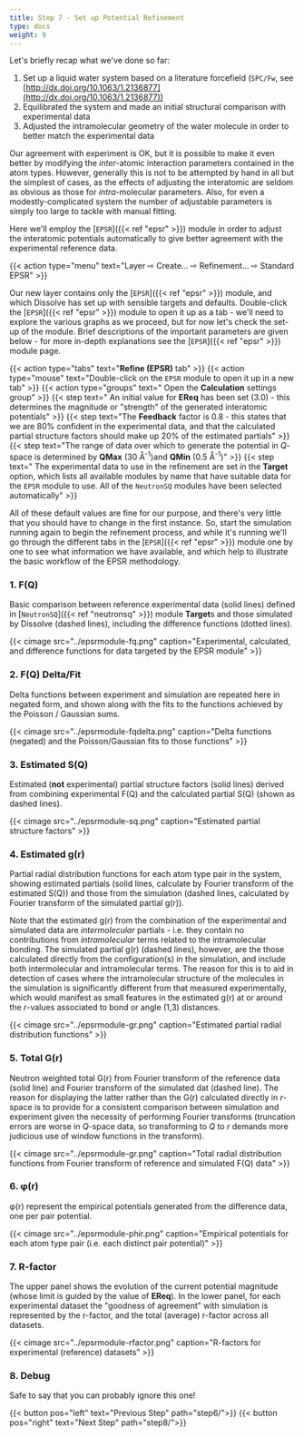 ```yaml
---
title: Step 7 - Set up Potential Refinement
type: docs
weight: 9
---
```



Let's briefly recap what we've done so far:

1. Set up a liquid water system based on a literature forcefield (`SPC/Fw`, see [http://dx.doi.org/10.1063/1.2136877](http://dx.doi.org/10.1063/1.2136877))
2. Equilibrated the system and made an initial structural comparison with experimental data
2. Adjusted the intramolecular geometry of the water molecule in order to better match the experimental data

Our agreement with experiment is OK, but it is possible to make it even better by modifying the _inter_-atomic interaction parameters contained in the atom types. However, generally this is not to be attempted by hand in all but the simplest of cases, as the effects of adjusting the interatomic are seldom as obvious as those for _intra_-molecular parameters. Also, for even a modestly-complicated system the number of adjustable parameters is simply too large to tackle with manual fitting.

Here we'll employ the [`EPSR`]({{< ref "epsr" >}}) module in order to adjust the interatomic potentials automatically to give better agreement with the experimental reference data.

{{< action type="menu" text="Layer &#8680; Create... &#8680; Refinement... &#8680; Standard EPSR" >}}

Our new layer contains only the [`EPSR`]({{< ref "epsr" >}}) module, and which Dissolve has set up with sensible targets and defaults. Double-click the [`EPSR`]({{< ref "epsr" >}}) module to open it up as a tab - we'll need to explore the various graphs as we proceed, but for now let's check the set-up of the module. Brief descriptions of the important parameters are given below - for more in-depth explanations see the [`EPSR`]({{< ref "epsr" >}}) module page.

{{< action type="tabs" text="**Refine (EPSR)** tab" >}}
{{< action type="mouse" text="Double-click on the `EPSR` module to open it up in a new tab" >}}
{{< action type="groups" text=" Open the **Calculation** settings group" >}}
{{< step text=" An initial value for **EReq** has been set (3.0) - this determines the magnitude or \"strength\" of the generated interatomic potentials" >}}
{{< step text="The **Feedback** factor is 0.8 - this states that we are 80% confident in the experimental data, and that the calculated partial structure factors should make up 20% of the estimated partials" >}}
{{< step text="The range of data over which to generate the potential in _Q_-space is determined by **QMax** (30 &#8491;<sup>-1</sup>)and **QMin** (0.5 &#8491;<sup>-1</sup>)" >}}
{{< step text=" The experimental data to use in the refinement are set in the **Target** option, which lists all available modules by name that have suitable data for the `EPSR` module to use. All of the `NeutronSQ` modules have been selected automatically" >}}


All of these default values are fine for our purpose, and there's very little that you should have to change in the first instance. So, start the simulation running again to begin the refinement process, and while it's running we'll go through the different tabs in the [`EPSR`]({{< ref "epsr" >}}) module one by one to see what information we have available, and which help to illustrate the basic workflow of the EPSR methodology.

### 1. F(Q)

Basic comparison between reference experimental data (solid lines) defined in [`NeutronSQ`]({{< ref "neutronsq" >}}) module **Target**s and those simulated by Dissolve (dashed lines), including the difference functions (dotted lines).

{{< cimage src="../epsrmodule-fq.png" caption="Experimental, calculated, and difference functions for data targeted by the EPSR module" >}}

### 2. F(Q) Delta/Fit

Delta functions between experiment and simulation are repeated here in negated form, and shown along with the fits to the functions achieved by the Poisson / Gaussian sums.

{{< cimage src="../epsrmodule-fqdelta.png" caption="Delta functions (negated) and the Poisson/Gaussian fits to those functions" >}}

### 3. Estimated S(Q)

Estimated (**not** experimental) partial structure factors (solid lines) derived from combining experimental F(Q) and the calculated partial S(Q) (shown as dashed lines).

{{< cimage src="../epsrmodule-sq.png" caption="Estimated partial structure factors" >}}

### 4. Estimated g(r)

Partial radial distribution functions for each atom type pair in the system, showing estimated partials (solid lines, calculate by Fourier transform of the estimated S(Q)) and those from the simulation (dashed lines, calculated by Fourier transform of the simulated partial g(r)).

Note that the estimated g(r) from the combination of the experimental and simulated data are _intermolecular_ partials - i.e. they contain no contributions from _intramolecular_ terms related to the intramolecular bonding. The simulated partial g(r) (dashed lines), however, are the those calculated directly from the configuration(s) in the simulation, and include both intermolecular and intramolecular terms. The reason for this is to aid in detection of cases where the intramolecular structure of the molecules in the simulation is significantly different from that measured experimentally, which would manifest as small features in the estimated g(r) at or around the _r_-values associated to bond or angle (1,3) distances.

{{< cimage src="../epsrmodule-gr.png" caption="Estimated partial radial distribution functions" >}}

### 5. Total G(r)

Neutron weighted total G(r) from Fourier transform of the reference data (solid line) and Fourier transform of the simulated dat (dashed line). The reason for displaying the latter rather than the G(r) calculated directly in _r_-space is to provide for a consistent comparison between simulation and experiment given the necessity of performing Fourier transforms (truncation errors are worse in _Q_-space data, so transforming to _Q_ to _r_ demands more judicious use of window functions in the transform).

{{< cimage src="../epsrmodule-gr.png" caption="Total radial distribution functions from Fourier transform of reference and simulated F(Q) data" >}}

### 6. &phi;(r)

&phi;(r) represent the empirical potentials generated from the difference data, one per pair potential.

{{< cimage src="../epsrmodule-phir.png" caption="Empirical potentials for each atom type pair (i.e. each distinct pair potential)" >}}

### 7. R-factor

The upper panel shows the evolution of the current potential magnitude (whose limit is guided by the value of **EReq**). In the lower panel, for each experimental dataset the "goodness of agreement" with simulation is represented by the r-factor, and the total (average) r-factor across all datasets.

{{< cimage src="../epsrmodule-rfactor.png" caption="R-factors for experimental (reference) datasets" >}}

### 8. Debug

Safe to say that you can probably ignore this one!


{{< button pos="left" text="Previous Step" path="step6/">}}
{{< button pos="right" text="Next Step" path="step8/">}}
